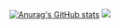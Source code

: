 [![Anurag's GitHub stats](https://github-readme-stats.vercel.app/api?username=gunggme)](https://github.com/anuraghazra/github-readme-stats)
<img src="https://img.shields.io/badge/C Sharp-3DDC84?style=flat-square&logo=C#&logoColor=white"/>
